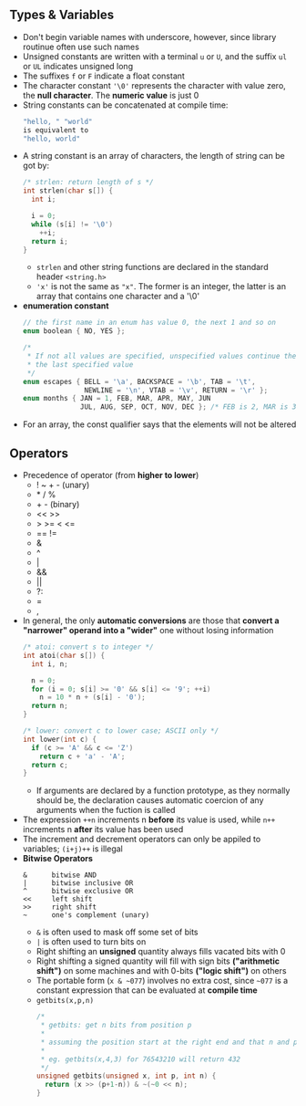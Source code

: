 ## Types & Variables

- Don't begin variable names with underscore, however, since library routinue often use such names
- Unsigned constants are written with a terminal `u` or `U`, and the suffix `ul` or `UL` indicates unsigned long
- The suffixes `f` or `F` indicate a float constant
- The character constant `'\0'` represents the character with value zero, the **null character**. The **numeric value** is just 0
- String constants can be concatenated at compile time:
  ```c
  "hello, " "world"
  is equivalent to
  "hello, world"
  ```
- A string constant is an array of characters, the length of string can be got by:
  ```c
  /* strlen: return length of s */
  int strlen(char s[]) {
    int i;

    i = 0;
    while (s[i] != '\0')
      ++i;
    return i;
  }
  ```
  - `strlen` and other string functions are declared in the standard header `<string.h>`
  - `'x'` is not the same as `"x"`. The former is an integer, the latter is an array that contains one character and a '\0'
- **enumeration constant**
  ```c
  // the first name in an enum has value 0, the next 1 and so on
  enum boolean { NO, YES };

  /*
   * If not all values are specified, unspecified values continue the progression from
   * the last specified value
   */
  enum escapes { BELL = '\a', BACKSPACE = '\b', TAB = '\t',
                 NEWLINE = '\n', VTAB = '\v', RETURN = '\r' };
  enum months { JAN = 1, FEB, MAR, APR, MAY, JUN
                JUL, AUG, SEP, OCT, NOV, DEC }; /* FEB is 2, MAR is 3, etc. */
  ```
- For an array, the const qualifier says that the elements will not be altered

## Operators
- Precedence of operator (from **higher to lower**)
  - ! ~ \+ \- (unary)
  - \* / % 
  - \+ \- (binary)
  - << >>
  - \> >= < <=
  - == !=
  - &
  - ^
  - |
  - &&
  - ||
  - ?:
  - =
  - ,
- In general, the only **automatic conversions** are those that **convert a "narrower" operand into a "wider"** one without losing information
  ```c
  /* atoi: convert s to integer */
  int atoi(char s[]) {
    int i, n;

    n = 0;
    for (i = 0; s[i] >= '0' && s[i] <= '9'; ++i)
      n = 10 * n + (s[i] - '0');
    return n;
  }

  /* lower: convert c to lower case; ASCII only */
  int lower(int c) {
    if (c >= 'A' && c <= 'Z')
      return c + 'a' - 'A';
    return c;
  }
  ```
  - If arguments are declared by a function prototype, as they normally should be, the declaration causes automatic coercion of any arguments when the fuction is called
- The expression `++n` increments n **before** its value is used, while `n++` increments n **after** its value has been used
- The increment and decrement operators can only be appiled to variables; `(i+j)++` is illegal
- **Bitwise Operators**
  ```
  &      bitwise AND
  |      bitwise inclusive OR
  ^      bitwise exclusive OR
  <<     left shift
  >>     right shift
  ~      one's complement (unary)
  ```
  - `&` is often used to mask off some set of bits
  - `|` is often used to turn bits on
  - Right shifting an **unsigned** quantity always fills vacated bits with 0
  - Right shifting a signed quantity will fill with sign bits **("arithmetic shift")** on some machines and with 0-bits **("logic shift")** on others
  - The portable form (`x & ~077`) involves no extra cost, since `~077` is a constant expression that can be evaluated at **compile time**
  - `getbits(x,p,n)`
    ```c
    /* 
     * getbits: get n bits from position p
     * 
     * assuming the position start at the right end and that n and p are sensible positive values
     * 
     * eg. getbits(x,4,3) for 76543210 will return 432
     */
    unsigned getbits(unsigned x, int p, int n) {
      return (x >> (p+1-n)) & ~(~0 << n);
    }
    ```
